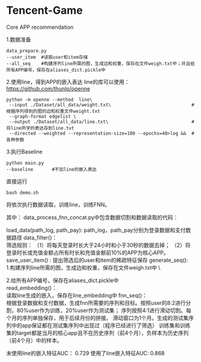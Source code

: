 # Tencent-Game
Core APP recommendation

1.数据准备

```
data_prepare.py 
--user_item  #读取user和item存储
--all_seq    #构建序列line所需的图，生成边和权重，保存在文件weigh.txt中；并且给所有APP编号，保存在aliases_dict.pickle中
```

2.使用line，得到APP的嵌入表达
line的库可以使用：https://github.com/thunlp/openne
```
python -m openne --method  line\
 --input ./Dataset/all_data/weight.txt\                              #根据序列得到的图的边和权重文件weight.txt
 --graph-format edgelist \
 --output ./Dataset/all_data/line.txt\                               #将line所学的表达存到line.txt
 --directed --weighted --representation-size=100 --epochs=40>log &&  #各种参数
```
3.执行Baseline

```
python main.py 
--baseline       #不加line的嵌入表达
```
直接运行
```
bash demo.sh
```
将依次执行数据读取，训练line，训练FNN。

其中：
data_process_fnn_concat.py中包含数据切割和数据读取的代码：

load_data(path_log, path_pay):        path_log，path_pay分别为登录数据和支付数据路径
data_filter()：                       
筛选规则：
（1）将每天登录时长大于24小时和小于30秒的数据去掉；
（2）将登录时长或充值金额占所有时长和充值金额前10%的APP为核心APP。
save_user_item() :                   提出筛选后的user和item的稀疏特征保存
generate_seq():                      
1.构建序列line所需的图，生成边和权重，保存在文件weigh.txt中 \

2.给所有APP编号，保存在aliases_dict.pickle中\
read_embedding()：                    
读取line生成的嵌入，保存在line_embedding中
fnn_seq()：    
根据登录数据和支付数据，生成fnn所需要的序列和目标。按照user的8:2进行分割，80%user作为训练，20%user作为测试集；
序列按照4:1进行滑动切割。每个月的序列单独保存，用于后续月份的拼接。
滑动窗口为1个月。生成的测试集序列中的app保证都在测试集序列中出现过（程序已经进行了筛选）
训练集和训练集的target都是当月的核心app且不在历史序列（前4个月），负样本为历史序列（前4个月）中的样本。
			   
未使用line的嵌入特征AUC：   0.729
使用了line嵌入特征AUC:      0.868
